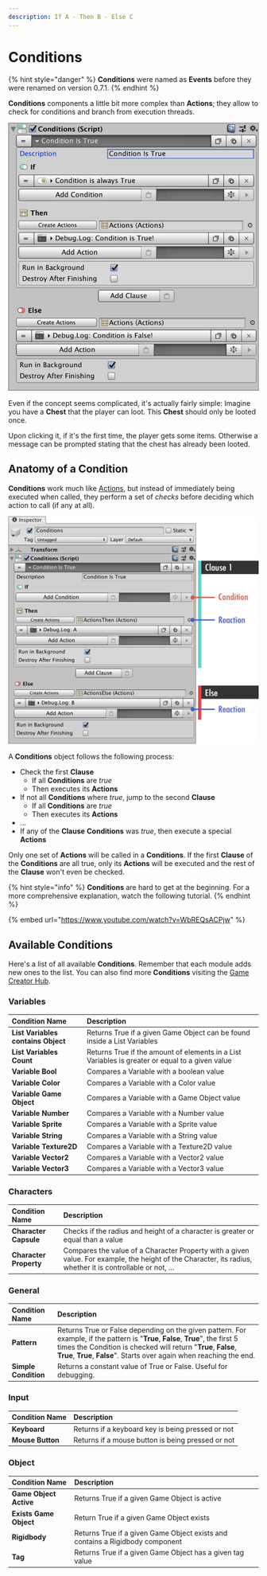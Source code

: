 ```yaml
---
description: If A - Then B - Else C
---
```


# Conditions

{% hint style="danger" %}
**Conditions** were named as **Events** before they were renamed on version 0.7.1.
{% endhint %}

**Conditions** components a little bit more complex than **Actions**; they allow to check for conditions and branch from execution threads.

![\(Example of a Conditions object\)](../../.gitbook/assets/events.jpg)

Even if the concept seems complicated, it's actually fairly simple: Imagine you have a **Chest** that the player can loot. This **Chest** should only be looted once.

Upon clicking it, if it's the first time, the player gets some items. Otherwise a message can be prompted stating that the chest has already been looted.

## Anatomy of a Condition

**Conditions** work much like [Actions](actions.md), but instead of immediately being executed when called, they perform a set of _checks_ before deciding which action to call \(if any at all\).

![\(Conditions anatomy: Clauses contain pairs of Conditions - Actions\)](../../.gitbook/assets/event-anatomy.jpg)

A **Conditions** object follows the following process:

* Check the first **Clause**
  * If all **Conditions** are _true_
  * Then executes its **Actions**
* If not all **Conditions** where _true_, jump to the second **Clause**
  * If all **Conditions** are _true_
  * Then executes its **Actions**
* ...
* If any of the **Clause** **Conditions** was _true_, then execute a special **Actions**

Only one set of **Actions** will be called in a **Conditions**. If the first **Clause** of the **Conditions** are all true, only its **Actions** will be executed and the rest of the **Clause** won't even be checked.

{% hint style="info" %}
**Conditions** are hard to get at the beginning. For a more comprehensive explanation, watch the following tutorial.
{% endhint %}

{% embed url="https://www.youtube.com/watch?v=WbREQsACPjw" %}

## Available Conditions

Here's a list of all available **Conditions**. Remember that each module adds new ones to the list. You can also find more **Conditions** visiting the [Game Creator Hub](https://hub.gamecreator.io).

### Variables

| Condition Name | Description |
| :--- | :--- |
| **List Variables contains Object** | Returns True if a given Game Object can be found inside a List Variables |
| **List Variables Count** | Returns True if the amount of elements in a List Variables is greater or equal to a given value |
| **Variable Bool** | Compares a Variable with a boolean value |
| **Variable Color** | Compares a Variable with a Color value |
| **Variable Game Object** | Compares a Variable with a Game Object value |
| **Variable Number** | Compares a Variable with a Number value |
| **Variable Sprite** | Compares a Variable with a Sprite value |
| **Variable String** | Compares a Variable with a String value |
| **Variable Texture2D** | Compares a Variable with a Texture2D value |
| **Variable Vector2** | Compares a Variable with a Vector2 value |
| **Variable Vector3** | Compares a Variable with a Vector3 value |

### Characters

| Condition Name | Description |
| :--- | :--- |
| **Character Capsule** | Checks if the radius and height of a character is greater or equal than a value |
| **Character Property** | Compares the value of a Character Property with a given value. For example, the height of the Character, its radius, whether it is controllable or not, ... |

### General

| Condition Name | Description |
| :--- | :--- |
| **Pattern** | Returns True or False depending on the given pattern. For example, if the pattern is "**True**, **False**, **True**", the first 5 times the Condition is checked will return "**True**, **False**, **True**, **True**, **False**". Starts over again when reaching the end. |
| **Simple Condition** | Returns a constant value of True or False. Useful for debugging. |

### Input

| Condition Name | Description |
| :--- | :--- |
| **Keyboard** | Returns if a keyboard key is being pressed or not |
| **Mouse Button** | Returns if a mouse button is being pressed or not |

### Object

| Condition Name | Description |
| :--- | :--- |
| **Game Object Active** | Returns True if a given Game Object is active |
| **Exists Game Object** | Return True if a given Game Object exists |
| **Rigidbody** | Returns True if a given Game Object exists and contains a Rigidbody component |
| **Tag** | Returns True if a given Game Object has a given tag value |

